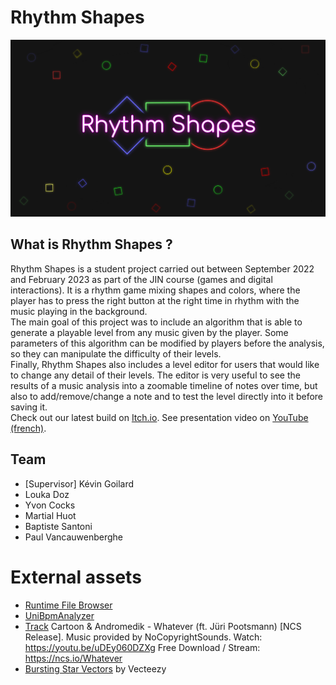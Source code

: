 # Rhythm Shapes

![Logo](Images/Logo.png)

## <a name="#description">What is Rhythm Shapes ?</a>
Rhythm Shapes is a student project carried out between September 2022 and February 2023 as part of the JIN course (games and digital interactions).
It is a rhythm game mixing shapes and colors, where the player has to press the right button at the right time in rhythm with the music playing in the background.\
The main goal of this project was to include an algorithm that is able to generate a playable level from any music given by the player.
Some parameters of this algorithm can be modified by players before the analysis, so they can manipulate the difficulty of their levels.\
Finally, Rhythm Shapes also includes a level editor for users that would like to change any detail of their levels.
The editor is very useful to see the results of a music analysis into a zoomable timeline of notes over time, but also to add/remove/change a note and to test the level directly into it before saving it.\
Check out our latest build on [Itch.io](https://ushermay.itch.io/rhythm-shapes).
See presentation video on [YouTube (french)](https://youtu.be/5sg7hMi_low).

## <a name="#team">Team</a>
- [Supervisor] Kévin Goilard
- Louka Doz
- Yvon Cocks
- Martial Huot
- Baptiste Santoni
- Paul Vancauwenberghe

# <a name="#assets">External assets</a>
- [Runtime File Browser](https://assetstore.unity.com/packages/tools/gui/runtime-file-browser-113006#description)
- [UniBpmAnalyzer](https://github.com/WestHillApps/UniBpmAnalyzer)
- [Track](https://ncs.io/Whatever) Cartoon & Andromedik - Whatever (ft. Jüri Pootsmann) [NCS Release]. Music provided by NoCopyrightSounds. Watch: https://youtu.be/uDEy060DZXg Free Download / Stream: https://ncs.io/Whatever
- [Bursting Star Vectors](https://www.vecteezy.com/vector-art/14320373-star-shine-effects-flash-lights-glare-and-flare) by Vecteezy
